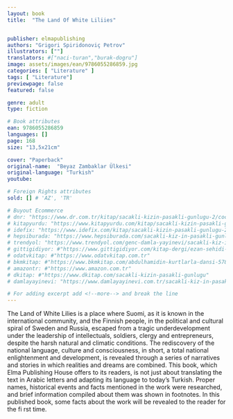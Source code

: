 ```yaml
---
layout: book
title:  "The Land Of White Liliies"


publisher: elmapublishing
authors: "Grigori Spiridonoviç Petrov"
illustrators: [""]
translators: #["naci-turan","burak-dogru"]
image: assets/images/ean/9786055286859.jpg
categories: [ "Literature" ]
tags: [ "Literature"]
previewpage: false
featured: false

genre: adult
type: fiction

# Book attributes
ean: 9786055286859
languages: []
page: 168
size: "13,5x21cm"

cover: "Paperback"
original-name:  "Beyaz Zambaklar Ülkesi"
original-language: "Turkish"
youtube:

# Foreign Rights attributes
sold: [] # 'AZ', 'TR'

# Buyout Ecommerce
# dnr: "https://www.dr.com.tr/kitap/sacakli-kizin-pasakli-gunlugu-2/cocuk-ve-genclik/genclik-10-yas/roman-oyku/urunno=0001893059001"
# kitapyurdu: "https://www.kitapyurdu.com/kitap/sacakli-kizin-pasakli-gunlugu-2-/560122.html&filter_name=Sa%C3%A7akl%C4%B1+K%C4%B1z%27%C4%B1n+Pasakl%C4%B1+G%C3%BCnl%C3%BC%C4%9F%C3%BC+2"
# idefix: "https://www.idefix.com/kitap/sacakli-kizin-pasakli-gunlugu-2/cocuk-ve-genclik/genclik-10-yas/roman-oyku/urunno=0001893059001"
# hepsiburada: "https://www.hepsiburada.com/sacakli-kiz-in-pasakli-gunlugu-2-damla-yayinevi-p-HBV000012ER86"
# trendyol: "https://www.trendyol.com/genc-damla-yayinevi/sacakli-kiz-in-pasakli-gunlugu-2-p-54825777"
# gittigidiyor: #"https://www.gittigidiyor.com/kitap-dergi/ezan-sehidi-adnan-menderes_pdp_732728793"
# odatvkitap: #"https://www.odatvkitap.com.tr"
# bkmkitap: #"https://www.bkmkitap.com/abdulhamidin-kurtlarla-dansi-578226"
# amazontr: #"https://www.amazon.com.tr"
# dkitap: #"https://www.dkitap.com/sacakli-kizin-pasakli-gunlugu"
# damlayayinevi: "https://www.damlayayinevi.com.tr/sacakli-kiz-in-pasakli-gunlugu-2-bu-iste-bi-terslik-var"

# For adding excerpt add <!--more--> and break the line
---
```

The Land of White Lilies is a place where Suomi,
as it is known in the international community, and
the Finnish people, in the political and cultural
spiral of Sweden and Russia, escaped from a
tragic underdevelopment under the leadership of
intellectuals, soldiers, clergy and entrepreneurs,
despite the harsh natural and climatic conditions.
The rediscovery of the national language, culture
and consciousness, in short, a total national enlightenment and development, is revealed through
a series of narratives and stories in which realities
and dreams are combined.
This book, which Elma Publishing House offers to
its readers, is not just about translating the text in
Arabic letters and adapting its language to today’s
Turkish. Proper names, historical events and facts
mentioned in the work were researched, and brief
information compiled about them was shown in
footnotes. In this published book, some facts about
the work will be revealed to the reader for the fi rst
time.
<!--more--> 

